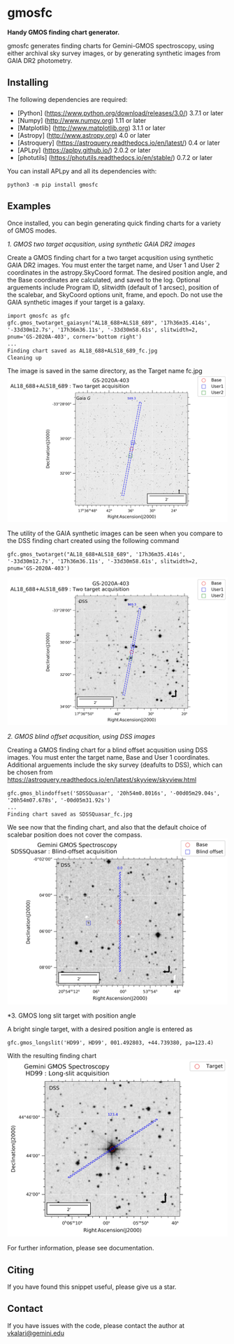 gmosfc
==========

**Handy GMOS finding chart generator.**

gmosfc generates finding charts for Gemini-GMOS spectroscopy, using either archival sky survey images, or by generating synthetic images from GAIA DR2 photometry. 


Installing
----------

The following dependencies are required:

* [Python] (https://www.python.org/download/releases/3.0/) 3.7.1 or later
* [Numpy] (http://www.numpy.org) 1.11 or later
* [Matplotlib] (http://www.matplotlib.org) 3.1.1 or later
* [Astropy] (http://www.astropy.org) 4.0 or later
* [Astroquery] (https://astroquery.readthedocs.io/en/latest/) 0.4 or later
* [APLpy] (https://aplpy.github.io/) 2.0.2 or later
* [photutils] (https://photutils.readthedocs.io/en/stable/) 0.7.2 or later

You can install APLpy and all its dependencies with:

    python3 -m pip install gmosfc
    


Examples
----------

Once installed, you can begin generating quick finding charts for a variety of GMOS modes.


*1. GMOS two target acqusition, using synthetic GAIA DR2 images*

Create a GMOS finding chart for a two target acqusition using synthetic GAIA DR2 images. You must enter the target name, and User 1 and User 2 coordinates in the astropy.SkyCoord format. The desired position angle, and the Base coordinates are calculated, and saved to the log.
Optional arguements include  Program ID, slitwidth (default of 1 arcsec), position of the scalebar, and SkyCoord options unit, frame, and epoch. Do not use the GAIA synthetic images if your target is a galaxy. 

    import gmosfc as gfc
    gfc.gmos_twotarget_gaiasyn("AL18_688+ALS18_689", '17h36m35.414s', '-33d30m12.7s', '17h36m36.11s', '-33d30m58.61s', slitwidth=2, pnum='GS-2020A-403', corner='bottom right')     
    ...
    Finding chart saved as AL18_688+ALS18_689_fc.jpg
    Cleaning up
    
The image is saved in the same directory, as the Target name fc.jpg    
![Image of ALS](https://github.com/astroquackers/gmosfc/blob/master/AL18_688%2BALS18_689_fc.jpg)

The utility of the GAIA synthetic images can be seen when you compare to the DSS finding chart created using the following command

    gfc.gmos_twotarget("AL18_688+ALS18_689", '17h36m35.414s', '-33d30m12.7s', '17h36m36.11s', '-33d30m58.61s', slitwidth=2, pnum='GS-2020A-403')
    
![Image of ALS](https://github.com/astroquackers/gmosfc/blob/master/AL18_688%2BALS18_689_dss.jpg)




*2. GMOS blind offset acqusition, using DSS images*

Creating a GMOS finding chart for a blind offset acqusition using DSS images. You must enter the target name, Base and User 1 coordinates. Additional arguements include the sky survey (deafults to DSS), which can be chosen from https://astroquery.readthedocs.io/en/latest/skyview/skyview.html  

    gfc.gmos_blindoffset('SDSSQuasar', '20h54m0.8016s', '-00d05m29.04s', '20h54m07.678s', '-00d05m31.92s')
    ...
    Finding chart saved as SDSSQuasar_fc.jpg    

We see now that the finding chart, and also that the default choice of scalebar position does not cover the compass.
![Image of quasar](https://github.com/astroquackers/gmosfc/blob/master/SDSSQuasar_fc.jpg)


*3. GMOS long slit target with position angle

A bright single target, with a desired position angle is entered as
    
    gfc.gmos_longslit('HD99', HD99', 001.492803, +44.739380, pa=123.4)
    
With the resulting finding chart
![HD99](https://github.com/astroquackers/gmosfc/blob/master/HD99_fc.jpg)
    

For further information, please see documentation.     
    
Citing
------

If you have found this snippet useful, please give us a star.


Contact
----------

If you have issues with the code, please contact the author at vkalari@gemini.edu
